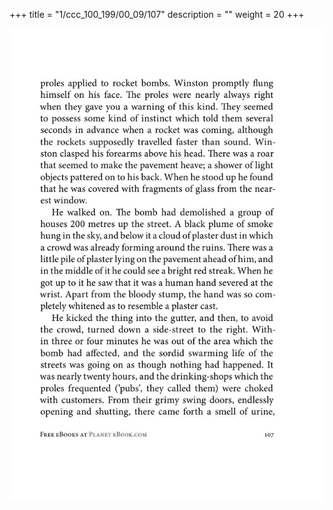 +++
title = "1/ccc_100_199/00_09/107"
description = ""
weight = 20
+++

<img class="center-fit-jpg" src="/jpg_/out_jpg_1984__107.jpg" ></img>

